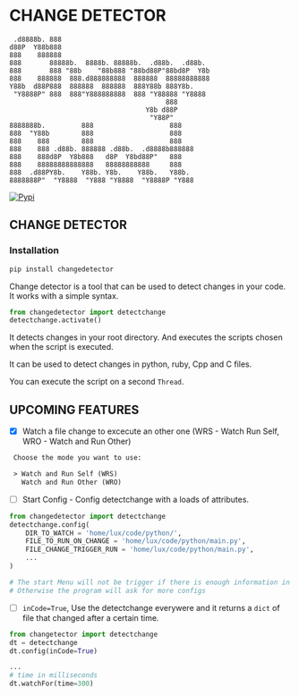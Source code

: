 # CHANGE DETECTOR

```
 .d8888b. 888
d88P  Y88b888
888    888888
888       88888b.  8888b. 88888b.  .d88b.  .d88b.
888       888 "88b    "88b888 "88bd88P"88bd8P  Y8b
888    888888  888.d888888888  888888  88888888888
Y88b  d88P888  888888  888888  888Y88b 888Y8b.
 "Y8888P" 888  888"Y888888888  888 "Y88888 "Y8888
                                       888
                                  Y8b d88P
                                   "Y88P"
8888888b.         888                   888
888  "Y88b        888                   888
888    888        888                   888
888    888 .d88b. 888888 .d88b.  .d8888b888888
888    888d8P  Y8b888   d8P  Y8bd88P"   888
888    88888888888888   88888888888     888
888  .d88PY8b.    Y88b. Y8b.    Y88b.   Y88b.
8888888P"  "Y8888  "Y888 "Y8888  "Y8888P "Y888
```

[![Pypi](https://img.shields.io/badge/VERSION-0.0.6-blue?style=for-the-badge&logo=pypi)](https://pypi.org/project/changedetector/)

## CHANGE DETECTOR

### Installation

```bash
pip install changedetector
```

Change detector is a tool that can be used to detect changes in your code.
It works with a simple syntax.

```python
from changedetector import detectchange
detectchange.activate()
```
It detects changes in your root directory. And executes the scripts chosen
when the script is executed.

It can be used to detect changes in python, ruby, Cpp  and C files.

You can execute the script on a second `Thread`.


## UPCOMING FEATURES

- [x] Watch a file change to excecute an other one (WRS - Watch Run Self, WRO  - Watch and Run Other)
```txt
 Choose the mode you want to use:

 > Watch and Run Self (WRS)
   Watch and Run Other (WRO)
```

- [ ] Start Config - Config detectchange with a loads of attributes.
```python
from changedetector import detectchange
detectchange.config(
    DIR_TO_WATCH = 'home/lux/code/python/',
    FILE_TO_RUN_ON_CHANGE = 'home/lux/code/python/main.py',
    FILE_CHANGE_TRIGGER_RUN = 'home/lux/code/python/main.py',
    ...
)

# The start Menu will not be trigger if there is enough information in the config
# Otherwise the program will ask for more configs

```
- [ ] `inCode=True`, Use the detectchange everywere and it returns a `dict` of file that changed after a certain time.
```python
from changetector import detectchange
dt = detectchange
dt.config(inCode=True)

...
# time in milliseconds
dt.watchFor(time=300)

```

